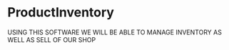 # ProductInventory
USING THIS SOFTWARE WE WILL BE ABLE TO MANAGE INVENTORY AS WELL AS SELL OF OUR SHOP
